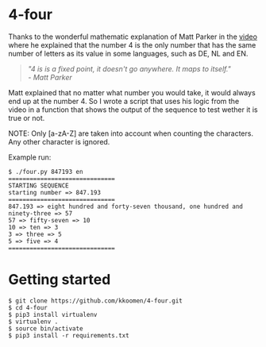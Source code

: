 # 4-four

Thanks to the wonderful mathematic explanation of Matt Parker in the
[video](https://www.youtube.com/watch?v=LYKn0yUTIU4) where he explained that
the number 4 is the only number that has the same number of letters as its
value in some languages, such as DE, NL and EN.

> _"4 is is a fixed point, it doesn't go anywhere. It maps to itself."_<br/>
> _- Matt Parker_

Matt explained that no matter what number you would take, it would always end
up at the number 4. So I wrote a script that uses his logic from the video in a
function that shows the output of the sequence to test wether it is true or
not.

NOTE: Only [a-zA-Z] are taken into account when counting the characters. Any
other character is ignored.

Example run:

```
$ ./four.py 847193 en
==============================
STARTING SEQUENCE
starting number => 847.193
==============================
847.193 => eight hundred and forty-seven thousand, one hundred and ninety-three => 57
57 => fifty-seven => 10
10 => ten => 3
3 => three => 5
5 => five => 4
==============================
```

# Getting started

```
$ git clone https://github.com/kkoomen/4-four.git
$ cd 4-four
$ pip3 install virtualenv
$ virtualenv .
$ source bin/activate
$ pip3 install -r requirements.txt
```
